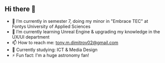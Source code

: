 ## Hi there 👋

- 🔭 I’m currently in semester 7, doing my minor in "Embrace TEC" at Fontys University of Applied Sciences
- 🌱 I’m currently learning Unreal Engine & upgrading my knowledge in the UX/UI department
- 📫 How to reach me: tony.m.dimitrov02@gmail.com
- 📖 Currently studying: ICT & Media Design
- ⚡ Fun fact: I'm a huge astronomy fan!
